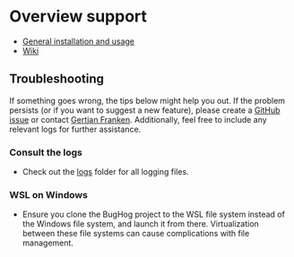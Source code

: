 # Overview support

- [General installation and usage](/README.md)
- [Wiki](https://github.com/DistriNet/BugHog/wiki)


## Troubleshooting

If something goes wrong, the tips below might help you out.
If the problem persists (or if you want to suggest a new feature), please create a [GitHub issue](https://github.com/DistriNet/BugHog/issues/new) or contact [Gertjan Franken](https://distrinet.cs.kuleuven.be/people/GertjanFranken).
Additionally, feel free to include any relevant logs for further assistance.


### Consult the logs

- Check out the [logs](/logs) folder for all logging files.


### WSL on Windows

- Ensure you clone the BugHog project to the WSL file system instead of the Windows file system, and launch it from there.
Virtualization between these file systems can cause complications with file management.
